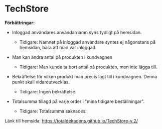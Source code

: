 # TechStore

**Förbättringar:**

* Inloggad användares användarnamn syns tydligt på hemsidan.
    * Tidigare: Namnet på inloggad användare syntes ej någonstans på hemsidan, bara att man var inloggad.    


* Man kan ändra antal på produkten i kundvagnen
    * Tidigare: Man kunde ta bort antal på produkten, men inte lägga till. 


* Bekräftelse för vilken produkt man precis lagt till i kundvagnen. Denna punkt skall vidareutvecklas. 
    * Tidigare: Ingen bekräftelse.  
    

* Totalsumma tillagd på varje order i "mina tidigare beställningar". 
    * Tidigare: Totalsumma saknades. 
    



Länk till hemsida: https://totaldekadens.github.io/TechStore-v.2/
